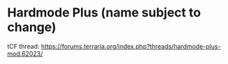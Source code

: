 # Hardmode Plus (name subject to change)

tCF thread: https://forums.terraria.org/index.php?threads/hardmode-plus-mod.62023/
